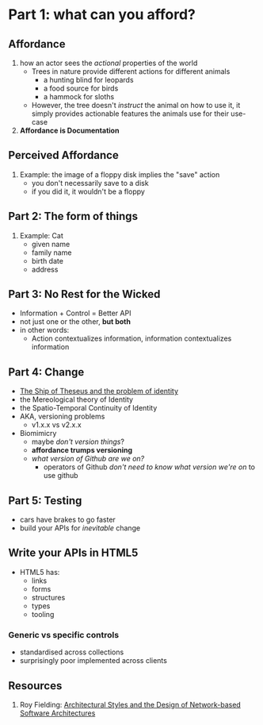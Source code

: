 

# Part 1: what can you afford?
## Affordance
1. how an actor sees the *actional* properties of the world
    - Trees in nature provide different actions for different animals
        - a hunting blind for leopards
        - a food source for birds
        - a hammock for sloths
    - However, the tree doesn't _instruct_ the animal on how to use it, it simply provides actionable features the animals use for their use-case
1. **Affordance is Documentation**

## Perceived Affordance
1. Example:  the image of a floppy disk implies the "save" action
    - you don't necessarily save to a disk
    - if you did it, it wouldn't be a floppy

## Part 2: The form of things
1. Example: Cat
    - given name
    - family name
    - birth date
    - address

## Part 3: No Rest for the Wicked
- Information + Control = Better API
- not just one or the other, **but both**
- in other words:
    - Action contextualizes information, information contextualizes information

## Part 4: Change
- [The Ship of Theseus and the problem of identity](https://faculty.washington.edu/smcohen/320/theseus.html)
- the Mereological theory of Identity
- the Spatio-Temporal Continuity of Identity
- AKA, versioning problems
    - v1.x.x vs v2.x.x
- Biomimicry
    - maybe _don't version things_?
    - **affordance trumps versioning**
    - _what version of Github are we on?_
        - operators of Github _don't need to know what version we're on_ to use github

## Part 5: Testing
- cars have brakes to go faster
- build your APIs for _inevitable_ change

## Write your APIs in HTML5
- HTML5 has:
    - links
    - forms
    - structures
    - types
    - tooling

### Generic vs specific controls
- standardised across collections
- surprisingly poor implemented across clients

## Resources
1. Roy Fielding: [Architectural Styles and
the Design of Network-based Software Architectures](https://www.ics.uci.edu/~fielding/pubs/dissertation/top.htm)
